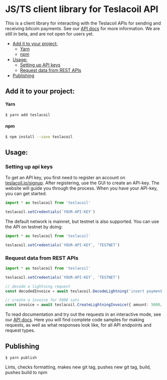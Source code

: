 <h1>JS/TS client library for Teslacoil API</h1>

This is a client library for interacting with the Teslacoil APIs for sending and receiving bitcoin payments. See our [API docs](https://teslacoil.io/api) for more information. We are still in beta, and are not open for users yet.

- [Add it to your project:](#add-it-to-your-project)
  - [Yarn](#yarn)
  - [npm](#npm)
- [Usage:](#usage)
  - [Setting up API keys](#setting-up-api-keys)
  - [Request data from REST APIs](#request-data-from-rest-apis)
- [Publishing](#publishing)

## Add it to your project:

#### Yarn

```bash
$ yarn add teslacoil
```

#### npm

```bash
$ npm install --save teslacoil
```

## Usage:

### Setting up api keys

To get an API key, you first need to register an account on [teslacoil.io/signup](teslacoil.io/signup). After registering, use the GUI to create an API-key. The website will guide you through the process.
When you have your API-key, you can get started.

```typescript
import * as teslacoil from 'teslacoil'

teslacoil.setCredentials(`YOUR-API-KEY`)
```

The default network is mainnet, but testnet is also supported. You can use the API on testnet by doing:

```typescript
import * as teslacoil from 'teslacoil'

teslacoil.setCredentials(`YOUR-API-KEY`, 'TESTNET')
```

### Request data from REST APIs

```typescript
import * as teslacoil from 'teslacoil'

teslacoil.setCredentials(`YOUR-API-KEY`, 'TESTNET')

// decode a lightning request
const decodedInvoice = await teslacoil.DecodeLightning('insert payment request here')

// create a invoice for 5000 sats
const invoice = await teslacoil.CreateLightningInvoice({ amount: 5000, currency: 'SAT' })
```

To read documentation and try out the requests in an interactive mode, see our [API docs](https://docs.testnet.teslacoil.io/). Here you will find complete code samples for making requests, as well as what responses look like, for all API endpoints and request types.

## Publishing

```
$ yarn publish
```

Lints, checks formatting, makes new git tag, pushes new git tag, build, pushes build to npm

